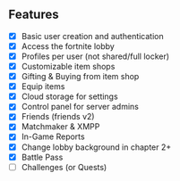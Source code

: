 ## Features

- [x] Basic user creation and authentication
- [x] Access the fortnite lobby
- [x] Profiles per user (not shared/full locker)
- [x] Customizable item shops
- [x] Gifting & Buying from item shop
- [x] Equip items
- [x] Cloud storage for settings
- [x] Control panel for server admins
- [x] Friends (friends v2)
- [x] Matchmaker & XMPP
- [x] In-Game Reports
- [x] Change lobby background in chapter 2+
- [x] Battle Pass
- [ ] Challenges (or Quests)
